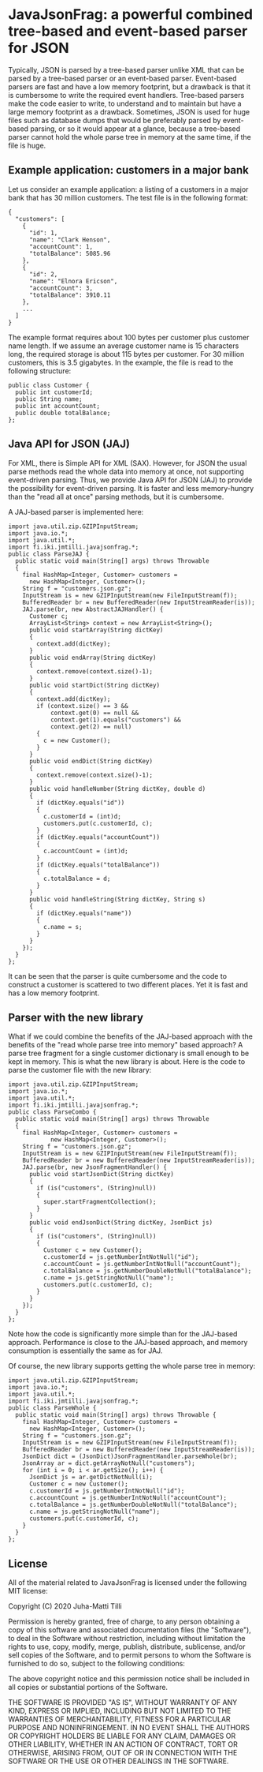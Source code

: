 # JavaJsonFrag: a powerful combined tree-based and event-based parser for JSON

Typically, JSON is parsed by a tree-based parser unlike XML that can be parsed by a tree-based parser or an event-based parser. Event-based parsers are fast and have a low memory footprint, but a drawback is that it is cumbersome to write the required event handlers. Tree-based parsers make the code easier to write, to understand and to maintain but have a large memory footprint as a drawback. Sometimes, JSON is used for huge files such as database dumps that would be preferably parsed by event-based parsing, or so it would appear at a glance, because a tree-based parser cannot hold the whole parse tree in memory at the same time, if the file is huge.

## Example application: customers in a major bank

Let us consider an example application: a listing of a customers in a major bank that has 30 million customers. The test file is in the following format:

```
{
  "customers": [
    {
      "id": 1,
      "name": "Clark Henson",
      "accountCount": 1,
      "totalBalance": 5085.96
    },
    {
      "id": 2,
      "name": "Elnora Ericson",
      "accountCount": 3,
      "totalBalance": 3910.11
    },
    ...
  ]
}
```

The example format requires about 100 bytes per customer plus customer name length. If we assume an average customer name is 15 characters long, the required storage is about 115 bytes per customer. For 30 million customers, this is 3.5 gigabytes. In the example, the file is read to the following structure:

```
public class Customer {
  public int customerId;
  public String name;
  public int accountCount;
  public double totalBalance;
};
```

## Java API for JSON (JAJ)

For XML, there is Simple API for XML (SAX). However, for JSON the usual parse
methods read the whole data into memory at once, not supporting event-driven
parsing. Thus, we provide Java API for JSON (JAJ) to provide the possibility
for event-driven parsing. It is faster and less memory-hungry than the "read
all at once" parsing methods, but it is cumbersome.

A JAJ-based parser is implemented here:

```
import java.util.zip.GZIPInputStream;
import java.io.*;
import java.util.*;
import fi.iki.jmtilli.javajsonfrag.*;
public class ParseJAJ {
  public static void main(String[] args) throws Throwable
  {
    final HashMap<Integer, Customer> customers =
      new HashMap<Integer, Customer>();
    String f = "customers.json.gz";
    InputStream is = new GZIPInputStream(new FileInputStream(f));
    BufferedReader br = new BufferedReader(new InputStreamReader(is));
    JAJ.parse(br, new AbstractJAJHandler() {
      Customer c;
      ArrayList<String> context = new ArrayList<String>();
      public void startArray(String dictKey)
      {
        context.add(dictKey);
      }
      public void endArray(String dictKey)
      {
        context.remove(context.size()-1);
      }
      public void startDict(String dictKey)
      {
        context.add(dictKey);
        if (context.size() == 3 &&
            context.get(0) == null &&
            context.get(1).equals("customers") &&
            context.get(2) == null)
        {
          c = new Customer();
        }
      }
      public void endDict(String dictKey)
      {
        context.remove(context.size()-1);
      }
      public void handleNumber(String dictKey, double d)
      {
        if (dictKey.equals("id"))
        {
          c.customerId = (int)d;
          customers.put(c.customerId, c);
        }
        if (dictKey.equals("accountCount"))
        {
          c.accountCount = (int)d;
        }
        if (dictKey.equals("totalBalance"))
        {
          c.totalBalance = d;
        }
      }
      public void handleString(String dictKey, String s)
      {
        if (dictKey.equals("name"))
        {
          c.name = s;
        }
      }
    });
  }
};
```

It can be seen that the parser is quite cumbersome and the code to construct a customer is scattered to two different places. Yet it is fast and has a low memory footprint.

## Parser with the new library

What if we could combine the benefits of the JAJ-based approach with the benefits of the "read whole parse tree into memory" based approach? A parse tree fragment for a single customer dictionary is small enough to be kept in memory. This is what the new library is about. Here is the code to parse the customer file with the new library:

```
import java.util.zip.GZIPInputStream;
import java.io.*;
import java.util.*;
import fi.iki.jmtilli.javajsonfrag.*;
public class ParseCombo {
  public static void main(String[] args) throws Throwable
  {
    final HashMap<Integer, Customer> customers =
            new HashMap<Integer, Customer>();
    String f = "customers.json.gz";
    InputStream is = new GZIPInputStream(new FileInputStream(f));
    BufferedReader br = new BufferedReader(new InputStreamReader(is));
    JAJ.parse(br, new JsonFragmentHandler() {
      public void startJsonDict(String dictKey)
      {
        if (is("customers", (String)null))
        {
          super.startFragmentCollection();
        }
      }
      public void endJsonDict(String dictKey, JsonDict js)
      {
        if (is("customers", (String)null))
        {
          Customer c = new Customer();
          c.customerId = js.getNumberIntNotNull("id");
          c.accountCount = js.getNumberIntNotNull("accountCount");
          c.totalBalance = js.getNumberDoubleNotNull("totalBalance");
          c.name = js.getStringNotNull("name");
          customers.put(c.customerId, c);
        }
      }
    });
  }
};
```

Note how the code is significantly more simple than for the JAJ-based approach. Performance is close to the JAJ-based approach, and memory consumption is essentially the same as for JAJ.

Of course, the new library supports getting the whole parse tree in memory:

```
import java.util.zip.GZIPInputStream;
import java.io.*;
import java.util.*;
import fi.iki.jmtilli.javajsonfrag.*;
public class ParseWhole {
  public static void main(String[] args) throws Throwable {
    final HashMap<Integer, Customer> customers =
      new HashMap<Integer, Customer>();
    String f = "customers.json.gz";
    InputStream is = new GZIPInputStream(new FileInputStream(f));
    BufferedReader br = new BufferedReader(new InputStreamReader(is));
    JsonDict dict = (JsonDict)JsonFragmentHandler.parseWhole(br);
    JsonArray ar = dict.getArrayNotNull("customers");
    for (int i = 0; i < ar.getSize(); i++) {
      JsonDict js = ar.getDictNotNull(i);
      Customer c = new Customer();
      c.customerId = js.getNumberIntNotNull("id");
      c.accountCount = js.getNumberIntNotNull("accountCount");
      c.totalBalance = js.getNumberDoubleNotNull("totalBalance");
      c.name = js.getStringNotNull("name");
      customers.put(c.customerId, c);
    }
  }
};
```

## License

All of the material related to JavaJsonFrag is licensed under the following MIT
license:

Copyright (C) 2020 Juha-Matti Tilli

Permission is hereby granted, free of charge, to any person obtaining a copy of
this software and associated documentation files (the "Software"), to deal in
the Software without restriction, including without limitation the rights to
use, copy, modify, merge, publish, distribute, sublicense, and/or sell copies
of the Software, and to permit persons to whom the Software is furnished to do
so, subject to the following conditions:

The above copyright notice and this permission notice shall be included in all
copies or substantial portions of the Software.

THE SOFTWARE IS PROVIDED "AS IS", WITHOUT WARRANTY OF ANY KIND, EXPRESS OR
IMPLIED, INCLUDING BUT NOT LIMITED TO THE WARRANTIES OF MERCHANTABILITY,
FITNESS FOR A PARTICULAR PURPOSE AND NONINFRINGEMENT. IN NO EVENT SHALL THE
AUTHORS OR COPYRIGHT HOLDERS BE LIABLE FOR ANY CLAIM, DAMAGES OR OTHER
LIABILITY, WHETHER IN AN ACTION OF CONTRACT, TORT OR OTHERWISE, ARISING FROM,
OUT OF OR IN CONNECTION WITH THE SOFTWARE OR THE USE OR OTHER DEALINGS IN THE
SOFTWARE.
